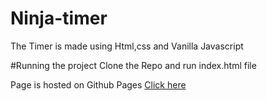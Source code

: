 # Ninja-timer
The Timer is made using Html,css and Vanilla Javascript

#Running the project
Clone the Repo and run index.html file

Page is hosted on Github Pages <a href="#">Click here</a>
